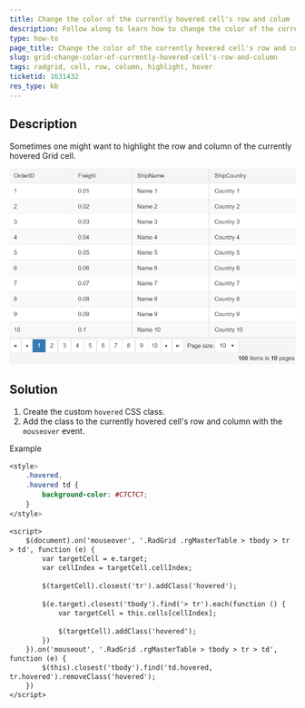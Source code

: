 ```yaml
---
title: Change the color of the currently hovered cell's row and colum
description: Follow along to learn how to change the color of the currently hovered cell's row and colum in RadGrid.
type: how-to
page_title: Change the color of the currently hovered cell's row and colum
slug: grid-change-color-of-currently-hovered-cell's-row-and-column 
tags: radgrid, cell, row, column, highlight, hover
ticketid: 1631432
res_type: kb
---
```


## Description

Sometimes one might want to highlight the row and column of the currently hovered Grid cell.

!["Example row and column highlight"](images/grid-highlight-row-and-column.gif "Example row and column highlight")

## Solution

1. Create the custom `hovered` CSS class.
1. Add the class to the currently hovered cell's row and column with the `mouseover` event.

Example

````CSS
<style>
    .hovered,
    .hovered td {
        background-color: #C7C7C7;
    }
</style>
````

````JS
<script>
    $(document).on('mouseover', '.RadGrid .rgMasterTable > tbody > tr > td', function (e) {
        var targetCell = e.target;
        var cellIndex = targetCell.cellIndex;

        $(targetCell).closest('tr').addClass('hovered');

        $(e.target).closest('tbody').find('> tr').each(function () {
            var targetCell = this.cells[cellIndex];

            $(targetCell).addClass('hovered');
        })
    }).on('mouseout', '.RadGrid .rgMasterTable > tbody > tr > td', function (e) {
        $(this).closest('tbody').find('td.hovered, tr.hovered').removeClass('hovered');
    })
</script>
````

 